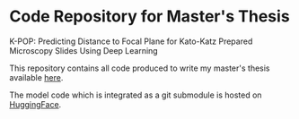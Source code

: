 # Code Repository for Master's Thesis
K-POP: Predicting Distance to Focal Plane for Kato-Katz Prepared Microscopy Slides Using Deep Learning

This repository contains all code produced to write my master's thesis available [here](https://github.com/13hannes11/master_thesis).

The model code which is integrated as a git submodule is hosted on [HuggingFace](https://huggingface.co/13hannes11/master_thesis_models).
